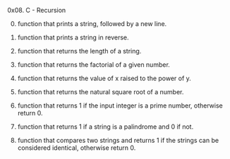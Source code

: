 0x08. C - Recursion

0. function that prints a string, followed by a new line.

1. function that prints a string in reverse.

2. function that returns the length of a string.

3. function that returns the factorial of a given number.

4. function that returns the value of x raised to the power of y.

5. function that returns the natural square root of a number.

6. function that returns 1 if the input integer is a prime number, otherwise return 0.

7. function that returns 1 if a string is a palindrome and 0 if not.

8. function that compares two strings and returns 1 if the strings can be considered identical, otherwise return 0.
